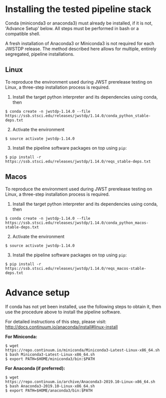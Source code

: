# Installing the tested pipeline stack

Conda (miniconda3 or anaconda3) must already be installed, if it is not,
'Advance Setup' below.
All steps must be performed in bash or a compatible shell.

A fresh installation of Anaconda3 or Miniconda3 is not required for each JWSTDP
release. The method described here allows for multiple, entirely segregated,
pipeline installations.

## Linux
To reproduce the environment used during JWST prerelease testing on Linux, a 
three-step installation process is required.

1) Install the target python interpreter and its dependencies using conda, then
```
$ conda create -n jwstdp-1.14.0 --file
https://ssb.stsci.edu/releases/jwstdp/1.14.0/conda_python_stable-deps.txt
```

2) Activate the environment
```
$ source activate jwstdp-1.14.0
```

3) Install the pipeline software packages on top using `pip`:
```
$ pip install -r https://ssb.stsci.edu/releases/jwstdp/1.14.0/reqs_stable-deps.txt
```

## Macos
To reproduce the environment used during JWST prerelease testing on Linux, a 
three-step installation process is required.

1) Install the target python interpreter and its dependencies using conda, then
```
$ conda create -n jwstdp-1.14.0 --file
https://ssb.stsci.edu/releases/jwstdp/1.14.0/conda_python_macos-stable-deps.txt
```

2) Activate the environment
```
$ source activate jwstdp-1.14.0
```

3) Install the pipeline software packages on top using `pip`:
```
$ pip install -r https://ssb.stsci.edu/releases/jwstdp/1.14.0/reqs_macos-stable-deps.txt
```

# Advance setup
 
If conda has not yet been installed, use the following steps to obtain
it, then use the procedure above to install the pipeline software.

For detailed instructions of this step, please visit: http://docs.continuum.io/anaconda/install#linux-install

**For Miniconda:**

```
$ wget
https://repo.continuum.io/miniconda/Miniconda3-Latest-Linux-x86_64.sh
$ bash Miniconda3-Latest-Linux-x86_64.sh
$ export PATH=$HOME/miniconda3/bin:$PATH
```

**For Anaconda (if preferred):**

```
$ wget
https://repo.continuum.io/archive/Anaconda3-2019.10-Linux-x86_64.sh
$ bash Anaconda3-2019.10-Linux-x86_64.sh
$ export PATH=$HOME/anaconda3/bin:$PATH
```
